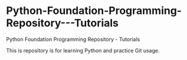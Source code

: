 # Python-Foundation-Programming-Repository---Tutorials
Python Foundation Programming Repository - Tutorials

This is repository is for learning Python and practice Git usage.
